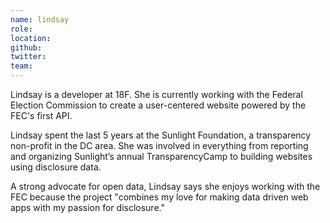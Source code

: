 ```yaml
---
name: lindsay
role:
location:
github:
twitter:
team:
---
```


Lindsay is a developer at 18F. She is currently working with the Federal Election Commission to create a user-centered website powered by the FEC's first API.

Lindsay spent the last 5 years at the Sunlight Foundation, a transparency non-profit in the DC area. She was involved in everything from reporting and organizing Sunlight’s annual TransparencyCamp to building websites using disclosure data.  

A strong advocate for open data, Lindsay says she enjoys working with the FEC because the project "combines my love for making data driven web apps with my passion for disclosure."
